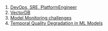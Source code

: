 1. [DevOps, SRE, PlatformEngineer](https://blog.bytebytego.com/i/110521562/devops-vs-sre-vs-platform-engineering-what-is-the-difference)
2. [VectorDB](https://blog.bytebytego.com/i/127263496/vector-databases-are-so-hot-right-now-but-what-is-a-vector-db)
3. [Model Monitoring challenges](https://getpocket.com/read/3541428265)
4. [Temporal Quality Degradation in ML Models](https://getpocket.com/read/3802532084)